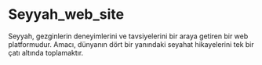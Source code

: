 # Seyyah_web_site
Seyyah, gezginlerin deneyimlerini ve tavsiyelerini bir araya getiren bir web platformudur. Amacı, dünyanın dört bir yanındaki seyahat hikayelerini tek bir çatı altında toplamaktır.
